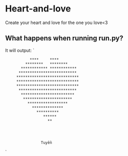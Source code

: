 # Heart-and-love
Create your heart and love for the one you love&lt;3

## What happens when running run.py?
It will output:
`
                                       
                                       
                                       
                                       
                                       
                                       
                                       
                                       
                                       
                                       
                                       
                                       
                                       
                                       
                                       
                                       
                                       
                                       
                                       
                                       
                                       
                                       
                                       
                                       
               ****     ****            
             ********   ********        
           ************ ************    
          **************************    
         ****************************   
         ****************************   
         ****************************   
          **************************    
           ************************    
            **********************     
              ******************       
                **************         
                  **********           
                     ******            
                       **              
                                       
                                       
                                       
                                       
                    Tuyền              
                    
`
